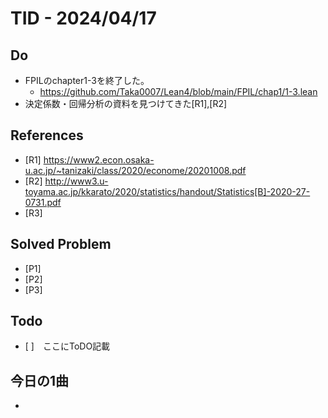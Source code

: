 # TID - 2024/04/17
<!--
## Learnings
- 
- 
-->


## Do
- FPILのchapter1-3を終了した。
  - https://github.com/Taka0007/Lean4/blob/main/FPIL/chap1/1-3.lean
- 決定係数・回帰分析の資料を見つけてきた[R1],[R2]


<!--
## Reflections & Insights
- 
- 
-->

<!--
## Plans for Tomorrow
- 
- 
-->

## References
- [R1] https://www2.econ.osaka-u.ac.jp/~tanizaki/class/2020/econome/20201008.pdf
- [R2] http://www3.u-toyama.ac.jp/kkarato/2020/statistics/handout/Statistics[B]-2020-27-0731.pdf
- [R3] 

## Solved Problem
- [P1] 
- [P2] 
- [P3] 


## Todo
- [ ]　ここにToDO記載

## 今日の1曲
- 
